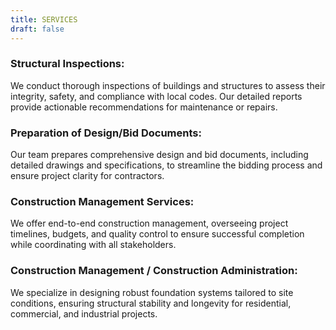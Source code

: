 ```yaml
---
title: SERVICES
draft: false
---
```

### Structural Inspections:
We conduct thorough inspections of buildings and structures to assess their integrity, safety, and compliance with local codes. Our detailed reports provide actionable recommendations for maintenance or repairs.

### Preparation of Design/Bid Documents:
Our team prepares comprehensive design and bid documents, including detailed drawings and specifications, to streamline the bidding process and ensure project clarity for contractors.

### Construction Management Services:
We offer end-to-end construction management, overseeing project timelines, budgets, and quality control to ensure successful completion while coordinating with all stakeholders.

### Construction Management / Construction Administration:
We specialize in designing robust foundation systems tailored to site conditions, ensuring structural stability and longevity for residential, commercial, and industrial projects.